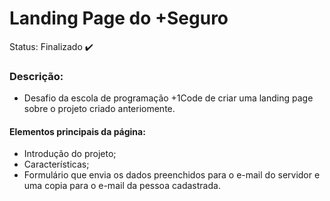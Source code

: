 # Landing Page do +Seguro

Status: Finalizado ✔️

### Descrição:

- Desafio da escola de programação +1Code de criar uma landing page sobre o projeto criado anteriomente.

#### Elementos principais da página:

- Introdução do projeto;
- Características;
- Formulário que envia os dados preenchidos para o e-mail do servidor e uma copia para o e-mail da pessoa cadastrada.
